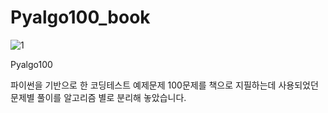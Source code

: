 # Pyalgo100_book
![1](https://github.com/Pyalgo100/Pyalgo100_book/assets/141907655/89b4bd3d-2a6a-4f49-8c64-83159aa6046c)

Pyalgo100 
 
파이썬을 기반으로 한 코딩테스트 예제문제 100문제를 책으로 지필하는데 사용되었던 문제별 풀이를 알고리즘 별로 분리해 놓았습니다.

